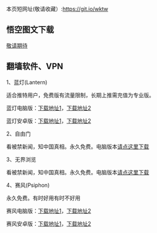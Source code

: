 本页短网址(敬请收藏）:https://git.io/wktw

<h2><a href="#悟空图文下载" aria-hidden="true" class="anchor" id="user-content-WKTW"></a>悟空图文下载</h2>

<p><a href="#">敬请期待</a></p>


<h2><a href="#翻墙软件、VPN" aria-hidden="true" class="anchor" id="user-content-VPN"></a>翻墙软件、VPN</h2>

<p>1、蓝灯(Lantern)</p>
<p>适合推特用户，免费版有流量限制，长期上推需充值为专业版。</p>
<p>蓝灯电脑版：<a href="https://raw.githubusercontent.com/getlantern/lantern-binaries/master/lantern-installer.exe">下载地址1</a>，<a href="https://s3.amazonaws.com/lantern/lantern-installer.exe">下载地址2</a></p>
<p>蓝灯安卓版：<a href="https://raw.githubusercontent.com/getlantern/lantern-binaries/master/lantern-installer.apk">下载地址1</a>，<a href="https://s3.amazonaws.com/lantern/lantern-installer.apk">下载地址2</a></p>

<p>2、自由门</p>
<p>看被禁新闻，知中国真相。永久免费。电脑版本<a href="https://raw.githubusercontent.com/opipe/Up/master/Tools/FG.zip"><u>请点这里下载</u></a></p>

<p>3、无界浏览</p>
<p>看被禁新闻，知中国真相。永久免费。电脑版本<a href="https://raw.githubusercontent.com/opipe/Up/master/Tools/UM.apk"><u>请点这里下载</u></a></p>

<p>4、赛风(Psiphon)</p>
<p>永久免费。有时好用有时不好用</p>
<p>赛风电脑版：<a href="https://psiphon3.com/psiphon3.exe"><u>下载地址1</u></a>，<a href="https://s3.amazonaws.com/hum9-lwg8-qa2w/psiphon3.exe">下载地址2</a></p>
<p>赛风安卓版：<a href="https://psiphon3.com/PsiphonAndroid.apk"><u>下载地址1</u></a>，<a href="https://s3.amazonaws.com/hum9-lwg8-qa2w/PsiphonAndroid.apk">下载地址2</a></p>
